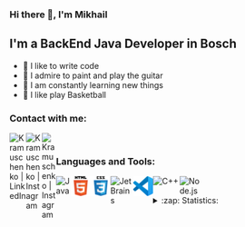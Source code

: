 ### Hi there 👋, I'm Mikhail



## I'm a BackEnd Java Developer in Bosch

- 💪 I like to write code
- 🎉 I admire to paint and play the guitar
- 🥅 I am constantly learning new things
- 🏀 I like play Basketball 

### Contact with me:



[<img align="left" alt="Kramuschenko | LinkedIn" width="29px" src="https://img.icons8.com/fluency/2x/linkedin-circled.png" />][linkedin]
[<img align="left" alt="Kramuschenko | Instagram" width="28px" src="https://img.icons8.com/fluency/344/instagram-new.png" />][instagram]
[<img align="left" alt="Kramuschenko | Instagram" width="25px" src="https://cdn.iconscout.com/icon/free/png-64/telegram-3691230-3073750.png" />][TG]

<br />

### Languages and Tools:

<img align="left" alt="Java" width="26px" src="https://freepngimg.com/thumb/java/3-2-java-free-download-png.png" />
<img align="left" alt="HTML5" width="35px" src="https://raw.githubusercontent.com/github/explore/80688e429a7d4ef2fca1e82350fe8e3517d3494d/topics/html/html.png" />
<img align="left" alt="CSS3" width="35px" src="https://raw.githubusercontent.com/github/explore/80688e429a7d4ef2fca1e82350fe8e3517d3494d/topics/css/css.png" />
<img align="left" alt="JetBrains" width="40px" src="https://cdn.freebiesupply.com/logos/large/2x/jetbrains-1-logo-png-transparent.png" />
<img align="left" alt="Visual Studio Code" width="35px" src="https://raw.githubusercontent.com/github/explore/80688e429a7d4ef2fca1e82350fe8e3517d3494d/topics/visual-studio-code/visual-studio-code.png" />
<img align="left" alt="C++" width="47px" src="https://cdn.freebiesupply.com/logos/thumbs/1x/c-logo.png" />
<img align="left" alt="Node.js" width="35px" src="https://cdn.freebiesupply.com/logos/large/2x/kotlin-1-logo-png-transparent.png" />


<br />
<br />


<details>
  <summary>:zap: Statistics:</summary>
   <img align="left" alt="codeSTACKr's GitHub Stats" src="https://github-readme-stats.vercel.app/api/top-langs/?username=Kramuschenko&langs_count=8&layout=compact" />
    <br />
    <img align="left" alt="codeSTACKr's GitHub Stats" src="https://github-readme-stats.vercel.app/api?username=Kramuschenko&show_icons=true" />
</details>


[linkedin]: https://www.linkedin.com/in/mikhail-kramushchenko-387b24226/
[instagram]: https://www.instagram.com/kramuschenko.m/
[tg]: https://t.me/FGGAGGF
